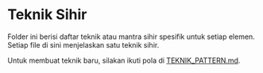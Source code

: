# Teknik Sihir

Folder ini berisi daftar teknik atau mantra sihir spesifik untuk setiap elemen. Setiap file di sini menjelaskan satu teknik sihir.

Untuk membuat teknik baru, silakan ikuti pola di [TEKNIK_PATTERN.md](TEKNIK_PATTERN.md).